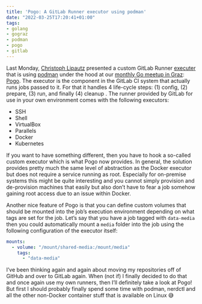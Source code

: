 ```yaml
---
title: 'Pogo: A GitLab Runner executor using podman'
date: "2022-03-25T17:20:41+01:00"
tags:
- golang
- gograz
- podman
- pogo
- gitlab
---
```


Last Monday, [Christoph Lipautz](https://twitter.com/lipdaguit) presented a custom GitLab Runner [executer](https://docs.gitlab.com/runner/executors/) that is using [podman](https://podman.io/) under the hood at our [monthly Go meetup in Graz](https://gograz.org/meetup/2022-03-21/): [Pogo](https://github.com/eyeson-team/pogo). The executor is the component in the GitLab CI system that actually runs jobs passed to it. For that it handles 4 life-cycle steps: (1) config, (2) prepare, (3) run, and finally (4) cleanup . The runner provided by GitLab for use in your own environment comes with the following executors:

- SSH
- Shell
- VirtualBox
- Parallels
- Docker
- Kubernetes

If you want to have something different, then you have to hook a so-called custom executor which is what Pogo now provides. In general, the solution provides pretty much the same level of abstraction as the Docker executor but does not require a service running as root. Especially for on-premise systems this might be quite interesting and you cannot simply provision and de-provision machines that easily but also don’t have to fear a job somehow gaining root access due to an issue within Docker.

Another nice feature of Pogo is that you can define custom volumes that should be mounted into the job’s execution environment depending on what tags are set for the job. Let’s say that you have a job tagged with `data-media` then you could automatically mount a `media` folder into the job using the following configuration of the executor itself:

```yaml
mounts:
  - volume: "/mount/shared-media:/mount/media"
    tags:
      - "data-media"
```

I’ve been thinking again and again about moving my repositories off of GitHub and over to GitLab again. When (not if) I finally decided to do that and once again use my own runners, then I’ll definitely take a look at Pogo! But first I should probably finally spend some time with podman, nerdctl and all the other non-Docker container stuff that is available on Linux 😅

